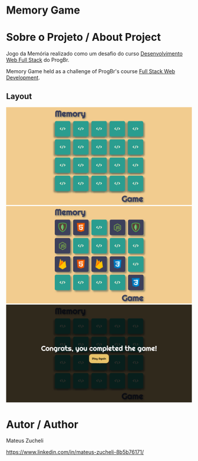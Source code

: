 # Memory Game

# Sobre o Projeto / About Project



Jogo da Memória realizado como um desafio do curso [Desenvolvimento Web Full Stack](https://programadorbr.com) do ProgBr.

Memory Game held as a challenge of ProgBr's course [Full Stack Web Development](https://programadorbr.com). 

## Layout
![Screen 1](https://github.com/Zucheli/MemoryGame/blob/main/assets/MemoryGame1.png)
![Screen 2](https://github.com/Zucheli/MemoryGame/blob/main/assets/MemoryGame2.png)
![Screen 3](https://github.com/Zucheli/MemoryGame/blob/main/assets/MemoryGame3.png)

# Autor / Author
Mateus Zucheli 

https://www.linkedin.com/in/mateus-zucheli-8b5b76171/
